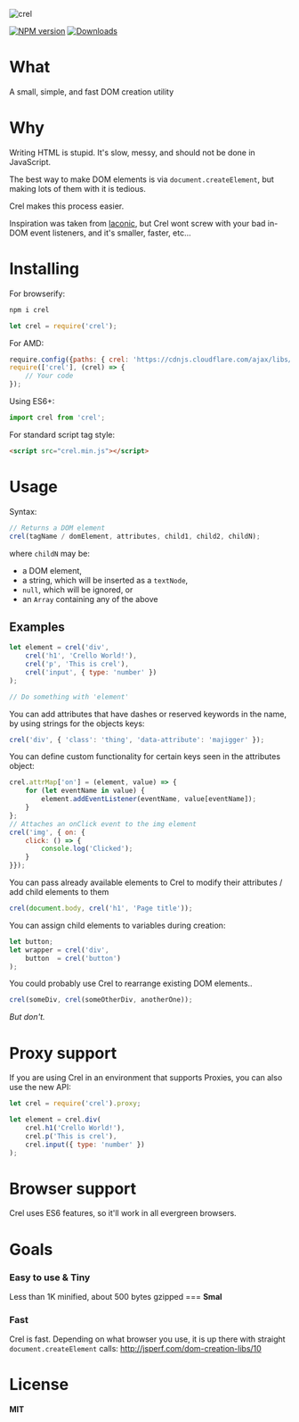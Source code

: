 ![crel](logo.png)

[![NPM version][npm-image]][npm-url]
[![Downloads][downloads-image]][downloads-url]

# What

A small, simple, and fast DOM creation utility

# Why

Writing HTML is stupid. It's slow, messy, and should not be done in JavaScript.

The best way to make DOM elements is via `document.createElement`, but making lots of them with it is tedious.

Crel makes this process easier.

Inspiration was taken from [laconic](https://github.com/joestelmach/laconic), but Crel wont screw with your bad in-DOM event listeners, and it's smaller,
faster, etc...

# Installing

For browserify:

```bash
npm i crel
```

```javascript
let crel = require('crel');
```

For AMD:

```javascript
require.config({paths: { crel: 'https://cdnjs.cloudflare.com/ajax/libs/crel/4.0.1/crel.min' }});
require(['crel'], (crel) => {
    // Your code
});
```

Using ES6+:

```javascript
import crel from 'crel';
```

For standard script tag style:

```html
<script src="crel.min.js"></script>
```

# Usage

Syntax:

```javascript
// Returns a DOM element
crel(tagName / domElement, attributes, child1, child2, childN);
```

where `childN` may be:

- a DOM element,
- a string, which will be inserted as a `textNode`,
- `null`, which will be ignored, or
- an `Array` containing any of the above

## Examples

```javascript
let element = crel('div',
    crel('h1', 'Crello World!'),
    crel('p', 'This is crel'),
    crel('input', { type: 'number' })
);

// Do something with 'element'
```

You can add attributes that have dashes or reserved keywords in the name, by using strings for the objects keys:

```javascript
crel('div', { 'class': 'thing', 'data-attribute': 'majigger' });
```

You can define custom functionality for certain keys seen in the attributes
object:

```javascript
crel.attrMap['on'] = (element, value) => {
    for (let eventName in value) {
        element.addEventListener(eventName, value[eventName]);
    }
};
// Attaches an onClick event to the img element
crel('img', { on: {
    click: () => {
        console.log('Clicked');
    }
}});
```

You can pass already available elements to Crel to modify their attributes / add child elements to them

```javascript
crel(document.body, crel('h1', 'Page title'));
```

You can assign child elements to variables during creation:

```javascript
let button;
let wrapper = crel('div',
    button  = crel('button')
);
```

You could probably use Crel to rearrange existing DOM elements..

```javascript
crel(someDiv, crel(someOtherDiv, anotherOne));
```

_But don't._

# Proxy support

If you are using Crel in an environment that supports Proxies, you can also use the new API:

```javascript
let crel = require('crel').proxy;

let element = crel.div(
    crel.h1('Crello World!'),
    crel.p('This is crel'),
    crel.input({ type: 'number' })
);
```

# Browser support

Crel uses ES6 features, so it'll work in all evergreen browsers.

# Goals

### Easy to use & Tiny

Less than 1K minified, about 500 bytes gzipped === **Smal**

### Fast

Crel is fast.
Depending on what browser you use, it is up there with straight `document.createElement` calls: http://jsperf.com/dom-creation-libs/10

# License

**MIT**

[npm-image]: https://img.shields.io/npm/v/crel.svg?style=flat-square
[npm-url]: https://npmjs.org/package/crel
[downloads-image]: http://img.shields.io/npm/dm/crel.svg?style=flat-square
[downloads-url]: https://npmjs.org/package/crel
